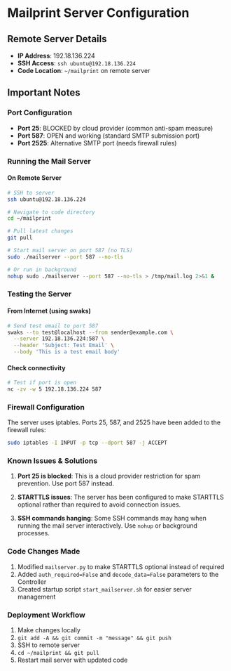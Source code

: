 # Mailprint Server Configuration

## Remote Server Details
- **IP Address**: 192.18.136.224
- **SSH Access**: `ssh ubuntu@192.18.136.224`
- **Code Location**: `~/mailprint` on remote server

## Important Notes

### Port Configuration
- **Port 25**: BLOCKED by cloud provider (common anti-spam measure)
- **Port 587**: OPEN and working (standard SMTP submission port)
- **Port 2525**: Alternative SMTP port (needs firewall rules)

### Running the Mail Server

#### On Remote Server
```bash
# SSH to server
ssh ubuntu@192.18.136.224

# Navigate to code directory
cd ~/mailprint

# Pull latest changes
git pull

# Start mail server on port 587 (no TLS)
sudo ./mailserver --port 587 --no-tls

# Or run in background
nohup sudo ./mailserver --port 587 --no-tls > /tmp/mail.log 2>&1 &
```

### Testing the Server

#### From Internet (using swaks)
```bash
# Send test email to port 587
swaks --to test@localhost --from sender@example.com \
  --server 192.18.136.224:587 \
  --header 'Subject: Test Email' \
  --body 'This is a test email body'
```

#### Check connectivity
```bash
# Test if port is open
nc -zv -w 5 192.18.136.224 587
```

### Firewall Configuration
The server uses iptables. Ports 25, 587, and 2525 have been added to the firewall rules:
```bash
sudo iptables -I INPUT -p tcp --dport 587 -j ACCEPT
```

### Known Issues & Solutions

1. **Port 25 is blocked**: This is a cloud provider restriction for spam prevention. Use port 587 instead.

2. **STARTTLS issues**: The server has been configured to make STARTTLS optional rather than required to avoid connection issues.

3. **SSH commands hanging**: Some SSH commands may hang when running the mail server interactively. Use `nohup` or background processes.

### Code Changes Made

1. Modified `mailserver.py` to make STARTTLS optional instead of required
2. Added `auth_required=False` and `decode_data=False` parameters to the Controller
3. Created startup script `start_mailserver.sh` for easier server management

### Deployment Workflow
1. Make changes locally
2. `git add -A && git commit -m "message" && git push`
3. SSH to remote server
4. `cd ~/mailprint && git pull`
5. Restart mail server with updated code